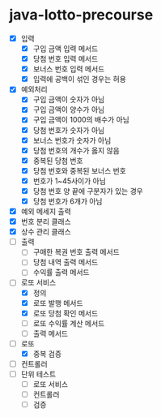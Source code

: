 # java-lotto-precourse

- [x] 입력
    - [x] 구입 금액 입력 메서드
    - [x] 당첨 번호 입력 메서드
    - [x] 보너스 번호 입력 메서드
    - [x] 입력에 공백이 섞인 경우는 허용
- [x] 예외처리
    - [x] 구입 금액이 숫자가 아님
    - [x] 구입 금액이 양수가 아님
    - [x] 구입 금액이 1000의 배수가 아님
    - [x] 당첨 번호가 숫자가 아님
    - [x] 보너스 번호가 숫자가 아님
    - [x] 당첨 번호의 개수가 옳지 않음
    - [x] 중복된 당첨 번호
    - [x] 당첨 번호와 중복된 보너스 번호
    - [x] 번호가 1~45사이가 아님
    - [x] 당첨 번호 양 끝에 구분자가 있는 경우
    - [x] 당첨 번호가 6개가 아님
- [x] 예외 메세지 출력
- [x] 번호 분리 클래스
- [x] 상수 관리 클래스
- [ ] 출력
    - [ ] 구매한 복권 번호 출력 메서드
    - [ ] 당첨 내역 출력 메서드
    - [ ] 수익률 출력 메서드
- [ ] 로또 서비스
    - [x] 정의
    - [x] 로또 발행 메서드
    - [x] 로또 당첨 확인 메서드
    - [ ] 로또 수익률 계산 메서드
    - [ ] 출력 메서드
- [ ] 로또
    - [x] 중복 검증
- [ ] 컨트롤러
- [ ] 단위 테스트
    - [ ] 로또 서비스
    - [ ] 컨트롤러
    - [ ] 검증